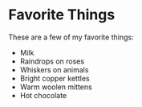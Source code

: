 # Favorite Things

These are a few of my favorite things:
- Milk
- Raindrops on roses
- Whiskers on animals
- Bright copper kettles
- Warm woolen mittens
- Hot chocolate
